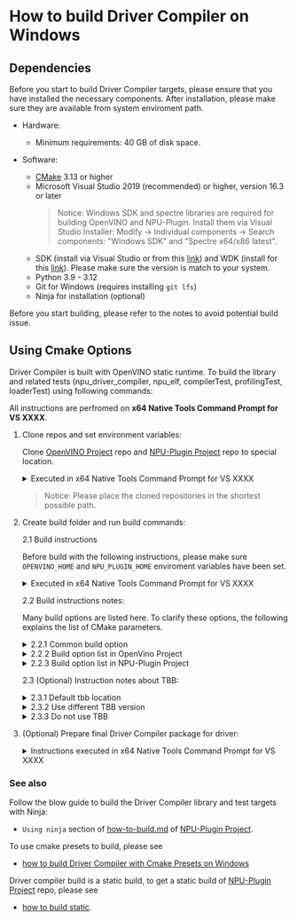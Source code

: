 # How to build Driver Compiler on Windows

## Dependencies

Before you start to build Driver Compiler targets, please ensure that you have installed the necessary components. After installation, please make sure they are available from system enviroment path.

- Hardware:
    - Minimum requirements: 40 GB of disk space.

- Software:
    - [CMake](https://cmake.org/download/) 3.13 or higher
    - Microsoft Visual Studio 2019 (recommended) or higher, version 16.3 or later
        > Notice: Windows SDK and spectre libraries are required for building OpenVINO and NPU-Plugin. Install them via Visual Studio Installer: Modify -> Individual components -> Search components: "Windows SDK" and "Spectre x64/x86 latest".
    - SDK (install via Visual Studio or from this [link](https://developer.microsoft.com/en-us/windows/downloads/sdk-archive/)) and WDK (install for this [link](https://learn.microsoft.com/en-ie/windows-hardware/drivers/other-wdk-downloads#step-2-install-the-wdk)). Please make sure the version is match to your system.
    - Python 3.9 - 3.12
    - Git for Windows (requires installing `git lfs`)
    - Ninja for installation (optional)

Before you start building, please refer to the notes to avoid potential build issue.

## Using Cmake Options

Driver Compiler is built with OpenVINO static runtime. To build the library and related tests (npu_driver_compiler, npu_elf, compilerTest, profilingTest, loaderTest) using following commands:

All instructions are perfromed on **x64 Native Tools Command Prompt for VS XXXX**.

1. Clone repos and set environment variables:

    Clone [OpenVINO Project] repo and [NPU-Plugin Project] repo to special location.

    <details>
    <summary>Executed in x64 Native Tools Command Prompt for VS XXXX</summary>

    ```sh
    # set the proxy, if required.
    # set  http_proxy=xxxx
    # set  https_proxy=xxxx

    cd C:\Users\Local_Admin\workspace  (Just an example, you should use your own path.)
    git clone https://github.com/openvinotoolkit/openvino.git 
    cd openvino
    git checkout -b master origin/master (Just an example, you could use your own branch/tag/commit.)
    git submodule update --init --recursive

    cd C:\Users\Local_Admin\workspace (Just an example, you should use your own path.)
    git clone https://github.com/openvinotoolkit/npu_compiler.git
    cd npu_compiler
    git checkout -b master origin/master (Just an example, you could use your own branch/tag/commit.)
    git submodule update --init --recursive

    set OPENVINO_HOME=C:\Users\Local_Admin\workspace\openvino (need change to your own path)
    set NPU_PLUGIN_HOME=C:\Users\Local_Admin\workspace\npu_compiler (need change to your own path)
    ```
    </details>
    
    > Notice: Please place the cloned repositories in the shortest possible path.
    
2. Create build folder and run build commands:

    2.1 Build instructions
    
    Before build with the following instructions, please make sure `OPENVINO_HOME` and `NPU_PLUGIN_HOME` enviroment variables have been set.

    <details>
    <summary>Executed in x64 Native Tools Command Prompt for VS XXXX</summary>
    
    ```sh
    cd %OPENVINO_HOME%
    md build-x86_64
    cd build-x86_64
    cmake ^
    -D CMAKE_BUILD_TYPE=Release ^
    -D BUILD_SHARED_LIBS=OFF ^
    -D OPENVINO_EXTRA_MODULES=%NPU_PLUGIN_HOME% ^
    -D ENABLE_LTO=OFF ^
    -D ENABLE_FASTER_BUILD=OFF ^
    -D ENABLE_CPPLINT=OFF ^
    -D ENABLE_TESTS=OFF ^
    -D ENABLE_FUNCTIONAL_TESTS=OFF ^
    -D ENABLE_SAMPLES=OFF ^
    -D ENABLE_JS=OFF ^
    -D ENABLE_PYTHON=OFF ^
    -D ENABLE_PYTHON_PACKAGING=OFF ^
    -D ENABLE_WHEEL=OFF ^
    -D ENABLE_OV_ONNX_FRONTEND=OFF ^
    -D ENABLE_OV_PYTORCH_FRONTEND=OFF ^
    -D ENABLE_OV_PADDLE_FRONTEND=OFF ^
    -D ENABLE_OV_TF_FRONTEND=OFF ^
    -D ENABLE_OV_TF_LITE_FRONTEND=OFF ^
    -D ENABLE_OV_JAX_FRONTEND=OFF ^
    -D ENABLE_OV_IR_FRONTEND=ON ^
    -D THREADING=TBB ^
    -D ENABLE_TBBBIND_2_5=OFF ^
    -D ENABLE_SYSTEM_TBB=OFF ^
    -D ENABLE_TBB_RELEASE_ONLY=OFF ^
    -D ENABLE_HETERO=OFF ^
    -D ENABLE_MULTI=OFF ^
    -D ENABLE_AUTO=OFF ^
    -D ENABLE_AUTO_BATCH=OFF ^
    -D ENABLE_TEMPLATE=OFF ^
    -D ENABLE_PROXY=OFF ^
    -D ENABLE_INTEL_CPU=OFF ^
    -D ENABLE_INTEL_GPU=OFF ^
    -D ENABLE_NPU_PLUGIN_ENGINE=OFF ^
    -D ENABLE_ZEROAPI_BACKEND=OFF ^
    -D ENABLE_DRIVER_COMPILER_ADAPTER=OFF ^
    -D ENABLE_INTEL_NPU_INTERNAL=OFF ^
    -D ENABLE_INTEL_NPU_PROTOPIPE=OFF ^
    -D BUILD_COMPILER_FOR_DRIVER=ON ^
    -D ENABLE_PRIVATE_TESTS=OFF ^
    -D ENABLE_NPU_LSP_SERVER=OFF ^
    -D CMAKE_TOOLCHAIN_FILE=%OPENVINO_HOME%\cmake\toolchains\onecoreuap.toolchain.cmake ^
    ..

    cmake --build . --config Release --target npu_driver_compiler compilerTest profilingTest vpuxCompilerL0Test loaderTest -j8
    ```
    </details>

    2.2 Build instructions notes:

    Many build options are listed here. To clarify these options, the following explains the list of CMake parameters.

    <details>
    <summary>2.2.1 Common build option </summary>

    ```sh
        # Build type
        CMAKE_BUILD_TYPE

        # Build library type
        BUILD_SHARED_LIBS

        # specifies locations for compilers and toolchain utilities,
        CMAKE_TOOLCHAIN_FILE
    ```

    </details>


    <details>
    <summary>2.2.2 Build option list in OpenVino Project</summary>

    For more details on the build options, please refer to [features.cmake](https://github.com/openvinotoolkit/openvino/blob/master/cmake/features.cmake) and intel NPU's [features.cmake](https://github.com/openvinotoolkit/openvino/blob/master/src/plugins/intel_npu/cmake/features.cmake) in [OpenVINO Project], which provide explanations for all the available build options.

    ```sh
        # Specify external repo
        OPENVINO_EXTRA_MODULES

        # Build optimization option
        ENABLE_LTO
        ENABLE_FASTER_BUILD

        # Cpplint checks during build time
        ENABLE_CPPLINT

        # Tests and samples
        ENABLE_TESTS
        ENABLE_FUNCTIONAL_TESTS
        ENABLE_SAMPLES

        # Enable JS API
        ENABLE_JS

        # Enable Python API and generate python binary
        ENABLE_PYTHON
        ENABLE_PYTHON_PACKAGING
        ENABLE_WHEEL

        # Frontend
        ENABLE_OV_ONNX_FRONTEND
        ENABLE_OV_PYTORCH_FRONTEND
        ENABLE_OV_PADDLE_FRONTEND
        ENABLE_OV_TF_FRONTEND
        ENABLE_OV_TF_LITE_FRONTEND
        ENABLE_OV_JAX_FRONTEND
        ENABLE_OV_IR_FRONTEND

        # TBB related option
        THREADING
        ENABLE_TBBBIND_2_5
        ENABLE_SYSTEM_TBB
        ENABLE_TBB_RELEASE_ONLY

        # Plugin platform
        ENABLE_HETERO
        ENABLE_MULTI
        ENABLE_AUTO
        ENABLE_AUTO_BATCH
        ENABLE_PROXY
        ENABLE_INTEL_CPU
        ENABLE_INTEL_GPU

        # NPU plugin and its tools related option
        ENABLE_NPU_PLUGIN_ENGINE
        ENABLE_ZEROAPI_BACKEND
        ENABLE_DRIVER_COMPILER_ADAPTER
        ENABLE_INTEL_NPU_INTERNAL
        ENABLE_INTEL_NPU_PROTOPIPE
    ```
    </details>

    <details>
    <summary>2.2.3 Build option list in NPU-Plugin Project</summary>

    For more details on the build options, please refer to this [features.cmake](https://github.com/openvinotoolkit/openvino/blob/master/src/plugins/intel_npu/cmake/features.cmake) file in [NPU-Plugin Project], which provides explanations for all the available build options.

    ```sh
        # Build Driver Compiler targets
        BUILD_COMPILER_FOR_DRIVER

        # Compiler private tests
        ENABLE_PRIVATE_TESTS

        # Debug tools
        ENABLE_NPU_LSP_SERVER        
    ```
    </details>

    2.3 (Optional) Instruction notes about TBB:

    <details>
    <summary>2.3.1 Default tbb location</summary>

    The build instructions uses the `-DENABLE_SYSTEM_TBB=OFF` option, which means that the TBB library downloaded by [OpenVINO Project] will be used. The download path for this TBB library is `%OPENVINO_HOME%\temp\tbb`. Within the downloaded TBB folder, `%OPENVINO_HOME%\temp\tbb\bin\tbb12.dll` and `%OPENVINO_HOME%\temp\tbb\bin\tbbmalloc.dll` are required for the Release version. 

    </details>

    <details>
    <summary>2.3.2 Use different TBB version</summary>

    If you wish to build with system TBB, you need install TBB in your local system first and then use `-DENABLE_SYSTEM_TBB=ON` option to instead of `-DENABLE_SYSTEM_TBB=OFF` option.

    If you wish to build with a specific version of TBB, you can download it from [oneTBB Project] and unzip its release package. Then use the `-DENABLE_SYSTEM_TBB=OFF -DTBBROOT=C:\Users\Local_Admin\workspace\path\to\downloaded\tbb` option to build.

    </details>

    <details>
    <summary>2.3.3 Do not use TBB</summary>

    If you wish to build without TBB (which will result in a slower build process), you need change `-D THREADING=TBB` to `-D THREADING=SEQ`. More info about SEQ mode, please refer to this [file](https://github.com/openvinotoolkit/openvino/blob/master/docs/dev/cmake_options_for_custom_compilation.md#options-affecting-binary-size).

    </details>

3. (Optional) Prepare final Driver Compiler package for driver:

    <details>
    <summary>Instructions executed in x64 Native Tools Command Prompt for VS XXXX</summary>

    All Driver Compiler related targets have now been generated in `%OPENVINO_HOME%\bin\intel\Release` folder, where the binary npu_driver_compiler.dll can be found. The following instructions are provided to pack Driver Compiler related targets to the specified location.

    ```sh
        #install Driver compiler related targets to current path. A `cid` folder will be generated to `%OPENVINO_HOME%\build-x86_64\`.
        cd %OPENVINO_HOME%\build-x86_64
        cmake --install .\ --prefix .\ --component CiD

        # or to get a related compressed file. A RELEASE-CiD.zip compressed file will be generated to `%OPENVINO_HOME%\build-x86_64\`.
        cpack -D CPACK_COMPONENTS_ALL=CiD -D CPACK_CMAKE_GENERATOR=Ninja -D CPACK_PACKAGE_FILE_NAME="RELEASE" -G "ZIP"
    ```
    </details>


    
### See also

Follow the blow guide to build the Driver Compiler library and test targets with Ninja:
 * `Using ninja` section of [how-to-build.md](../../../guides/how-to-build.md) of [NPU-Plugin Project].

To use cmake presets to build, please see
* [how to build Driver Compiler with Cmake Presets on Windows](./how_to_build_driver_compiler_withCmakePresets_on_windows.md)

Driver compiler build is a static build, to get a static build of [NPU-Plugin Project] repo, please see
 * [how to build static](../../../guides/how-to-build-static.md).


[OpenVINO Project]: https://github.com/openvinotoolkit/openvino
[NPU-Plugin Project]: https://github.com/openvinotoolkit/npu_compiler.git
